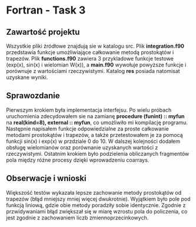 # Fortran - Task 3

## Zawartość projektu
Wszystkie pliki źródłowe znajdują sie w katalogu src. Plik **integration.f90** przedstawia funkcje umożliwiające całkowanie metodą prostokątów i trapezów. Plik **functions.f90** zawiera 3 przykladowe funkcje testowe (exp(x), sin(x) i wielomian W(x)), a **main.f90** wywołuje powyższe funkcje i porównuje z wartościami rzeczywistymi.
Katalog **res** posiada natomisat uzyskane wyniki.

## Sprawozdanie
Pierwszym krokiem była implementacja interfejsu. Po wielu próbach uruchomienia zdecydowałem sie na zamianę **procedure (funint) :: myfun** na **real(kind=8), external :: myfun**, co umożliwiło mi kompilację programu. Następnie napisałem funkcje odpowiedzialne za proste całkowanie metodami prostokątów i trapezów, a także przetestowałem je za pomocą funkcji sin(x) i exp(x) w przdziale 0 do 10. W dalszej kolejności dodałem obsługę wielomianów oraz porównanie uzyskanych wartości z rzeczywistymi. Ostatnim krokiem było podzielenia obliczanych fragmentów pola między różne procesy dzięki wprowadzeniu coarrays.

## Obserwacje i wnioski
Większość testów wykazała lepsze zachowanie metody prostokątów od trapezów (błąd mniejszy mniej więcej dwukrotnie). Wyjątkiem było pole pod funkcją liniową, gdzie obie metody poradziły sobie identycznie. Zgodnie z przwidywaniami błąd zwiększał się w miarę wzrostu pola do policzenia, co jest zgodnie z zachowaniem liczb zmiennoprzecinkowych.
